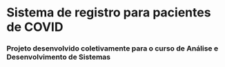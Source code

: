# Sistema de registro para pacientes de COVID

### Projeto desenvolvido coletivamente para o curso de Análise e Desenvolvimento de Sistemas


